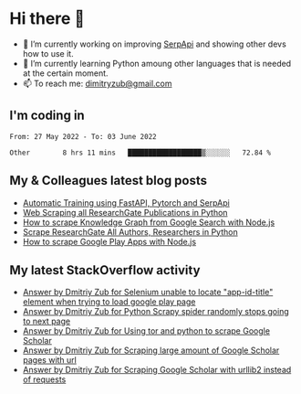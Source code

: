 # Hi there 👋

- 🔭 I’m currently working on improving [SerpApi](https://github.com/serpapi) and showing other devs how to use it.
- 🌱 I’m currently learning Python amoung other languages that is needed at the certain moment.
- 📫 To reach me: dimitryzub@gmail.com

## I'm coding in

<!--START_SECTION:waka-->

```text
From: 27 May 2022 - To: 03 June 2022

Other        8 hrs 11 mins   ██████████████████▒░░░░░░   72.84 %
```

<!--END_SECTION:waka-->

## My & Сolleagues latest blog posts
<!-- BLOG-POST-LIST:START -->
- [Automatic Training using FastAPI, Pytorch and SerpApi](https://serpapi.com/blog/automatic-training-fastapi-pytorch-serpapi/)
- [Web Scraping all ResearchGate Publications in Python](https://serpapi.com/blog/web-scraping-all-researchgate-publications-in-python/)
- [How to scrape Knowledge Graph from Google Search with Node.js](https://serpapi.com/blog/how-to-scrape-knowledge-graph-from-google-search-with-node-js/)
- [Scrape ResearchGate All Authors, Researchers in Python](https://serpapi.com/blog/scrape-researchgate-all-authors-researchers-in-python/)
- [How to scrape Google Play Apps with Node.js](https://serpapi.com/blog/how-to-scrape-google-play-apps/)
<!-- BLOG-POST-LIST:END -->

## My latest StackOverflow activity
<!-- STACKOVERFLOW:START -->
- [Answer by Dmitriy Zub for Selenium unable to locate &quot;app-id-title&quot; element when trying to load google play page](https://stackoverflow.com/questions/54554261/selenium-unable-to-locate-app-id-title-element-when-trying-to-load-google-play/72490391#72490391)
- [Answer by Dmitriy Zub for Python Scrapy spider randomly stops going to next page](https://stackoverflow.com/questions/67586905/python-scrapy-spider-randomly-stops-going-to-next-page/72448706#72448706)
- [Answer by Dmitriy Zub for Using tor and python to scrape Google Scholar](https://stackoverflow.com/questions/11443600/using-tor-and-python-to-scrape-google-scholar/72447824#72447824)
- [Answer by Dmitriy Zub for Scraping large amount of Google Scholar pages with url](https://stackoverflow.com/questions/45193277/scraping-large-amount-of-google-scholar-pages-with-url/72447684#72447684)
- [Answer by Dmitriy Zub for Scraping Google Scholar with urllib2 instead of requests](https://stackoverflow.com/questions/54448842/scraping-google-scholar-with-urllib2-instead-of-requests/72447488#72447488)
<!-- STACKOVERFLOW:END -->
